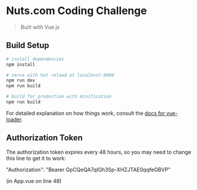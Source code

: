 # Nuts.com Coding Challenge

> Built with Vue.js

## Build Setup

``` bash
# install dependencies
npm install

# serve with hot reload at localhost:8080
npm run dev
npm run build

# build for production with minification
npm run build
```

For detailed explanation on how things work, consult the [docs for vue-loader](http://vuejs.github.io/vue-loader).

## Authorization Token

The authorization token expires every 48 hours, so you may need to change this line to get it to work:

"Authorization": "Bearer GpCQeQA7qIGh3Sp-XHZJTAE0qqfeGBVP"

(in App.vue on line 48)